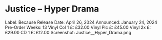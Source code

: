 # Justice – Hyper Drama

Label: Because
Release Date: April 26, 2024
Announced: January 24, 2024
Pre-Order Weeks: 13
Vinyl Col 1 £: £32.00
Vinyl Pic £: £45.00
Vinyl 2x £: £29.00
CD 1 £: £12.00
Screenshot: Justice__Hyper_Drama.png